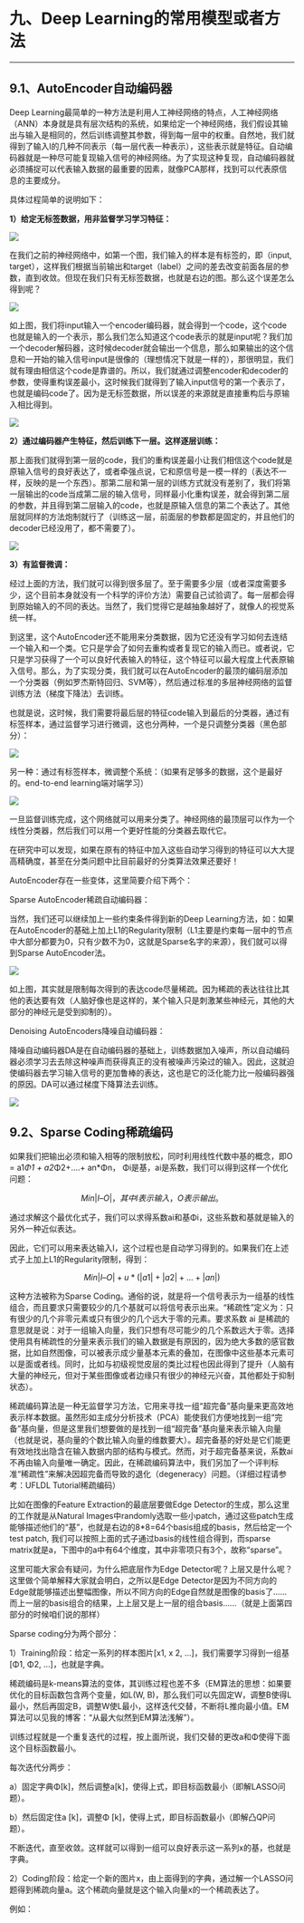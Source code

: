 # 九、Deep Learning的常用模型或者方法

---

## 9.1、AutoEncoder自动编码器

Deep Learning最简单的一种方法是利用人工神经网络的特点，人工神经网络（ANN）本身就是具有层次结构的系统，如果给定一个神经网络，我们假设其输出与输入是相同的，然后训练调整其参数，得到每一层中的权重。自然地，我们就得到了输入I的几种不同表示（每一层代表一种表示），这些表示就是特征。自动编码器就是一种尽可能复现输入信号的神经网络。为了实现这种复现，自动编码器就必须捕捉可以代表输入数据的最重要的因素，就像PCA那样，找到可以代表原信息的主要成分。

具体过程简单的说明如下：

**1）给定无标签数据，用非监督学习学习特征：**

 ![](/images/1365439723_4504.jpg)

在我们之前的神经网络中，如第一个图，我们输入的样本是有标签的，即（input, target），这样我们根据当前输出和target（label）之间的差去改变前面各层的参数，直到收敛。但现在我们只有无标签数据，也就是右边的图。那么这个误差怎么得到呢？

![](/images/1365439745_1862.jpg)

如上图，我们将input输入一个encoder编码器，就会得到一个code，这个code也就是输入的一个表示，那么我们怎么知道这个code表示的就是input呢？我们加一个decoder解码器，这时候decoder就会输出一个信息，那么如果输出的这个信息和一开始的输入信号input是很像的（理想情况下就是一样的），那很明显，我们就有理由相信这个code是靠谱的。所以，我们就通过调整encoder和decoder的参数，使得重构误差最小，这时候我们就得到了输入input信号的第一个表示了，也就是编码code了。因为是无标签数据，所以误差的来源就是直接重构后与原输入相比得到。

![](/images/1365439780_9725.jpg)

**2）通过编码器产生特征，然后训练下一层。这样逐层训练：**

那上面我们就得到第一层的code，我们的重构误差最小让我们相信这个code就是原输入信号的良好表达了，或者牵强点说，它和原信号是一模一样的（表达不一样，反映的是一个东西）。那第二层和第一层的训练方式就没有差别了，我们将第一层输出的code当成第二层的输入信号，同样最小化重构误差，就会得到第二层的参数，并且得到第二层输入的code，也就是原输入信息的第二个表达了。其他层就同样的方法炮制就行了（训练这一层，前面层的参数都是固定的，并且他们的decoder已经没用了，都不需要了）。

![](/images/1365439805_4681.jpg)

**3）有监督微调：**

经过上面的方法，我们就可以得到很多层了。至于需要多少层（或者深度需要多少，这个目前本身就没有一个科学的评价方法）需要自己试验调了。每一层都会得到原始输入的不同的表达。当然了，我们觉得它是越抽象越好了，就像人的视觉系统一样。

到这里，这个AutoEncoder还不能用来分类数据，因为它还没有学习如何去连结一个输入和一个类。它只是学会了如何去重构或者复现它的输入而已。或者说，它只是学习获得了一个可以良好代表输入的特征，这个特征可以最大程度上代表原输入信号。那么，为了实现分类，我们就可以在AutoEncoder的最顶的编码层添加一个分类器（例如罗杰斯特回归、SVM等），然后通过标准的多层神经网络的监督训练方法（梯度下降法）去训练。

也就是说，这时候，我们需要将最后层的特征code输入到最后的分类器，通过有标签样本，通过监督学习进行微调，这也分两种，一个是只调整分类器（黑色部分）：

![](/images/1365439828_1081.jpg)

另一种：通过有标签样本，微调整个系统：（如果有足够多的数据，这个是最好的。end-to-end learning端对端学习）

![](/images/1365439852_7450.jpg)



一旦监督训练完成，这个网络就可以用来分类了。神经网络的最顶层可以作为一个线性分类器，然后我们可以用一个更好性能的分类器去取代它。

在研究中可以发现，如果在原有的特征中加入这些自动学习得到的特征可以大大提高精确度，甚至在分类问题中比目前最好的分类算法效果还要好！

AutoEncoder存在一些变体，这里简要介绍下两个：

Sparse AutoEncoder稀疏自动编码器：

当然，我们还可以继续加上一些约束条件得到新的Deep Learning方法，如：如果在AutoEncoder的基础上加上L1的Regularity限制（L1主要是约束每一层中的节点中大部分都要为0，只有少数不为0，这就是Sparse名字的来源），我们就可以得到Sparse AutoEncoder法。

![](/images/1365439878_3585.jpg)

如上图，其实就是限制每次得到的表达code尽量稀疏。因为稀疏的表达往往比其他的表达要有效（人脑好像也是这样的，某个输入只是刺激某些神经元，其他的大部分的神经元是受到抑制的）。

Denoising AutoEncoders降噪自动编码器：

降噪自动编码器DA是在自动编码器的基础上，训练数据加入噪声，所以自动编码器必须学习去去除这种噪声而获得真正的没有被噪声污染过的输入。因此，这就迫使编码器去学习输入信号的更加鲁棒的表达，这也是它的泛化能力比一般编码器强的原因。DA可以通过梯度下降算法去训练。


![](/images/1365439902_7892.jpg)


## 9.2、Sparse Coding稀疏编码

如果我们把输出必须和输入相等的限制放松，同时利用线性代数中基的概念，即O = a1*Φ1 + a2*Φ2+….+ an*Φn， Φi是基，ai是系数，我们可以得到这样一个优化问题：



$$
Min |I – O|，其中I表示输入，O表示输出。
$$



通过求解这个最优化式子，我们可以求得系数ai和基Φi，这些系数和基就是输入的另外一种近似表达。



因此，它们可以用来表达输入I，这个过程也是自动学习得到的。如果我们在上述式子上加上L1的Regularity限制，得到：



$$
Min |I – O| + u*(|a1| + |a2| + … + |an |)
$$



这种方法被称为Sparse Coding。通俗的说，就是将一个信号表示为一组基的线性组合，而且要求只需要较少的几个基就可以将信号表示出来。“稀疏性”定义为：只有很少的几个非零元素或只有很少的几个远大于零的元素。要求系数 ai 是稀疏的意思就是说：对于一组输入向量，我们只想有尽可能少的几个系数远大于零。选择使用具有稀疏性的分量来表示我们的输入数据是有原因的，因为绝大多数的感官数据，比如自然图像，可以被表示成少量基本元素的叠加，在图像中这些基本元素可以是面或者线。同时，比如与初级视觉皮层的类比过程也因此得到了提升（人脑有大量的神经元，但对于某些图像或者边缘只有很少的神经元兴奋，其他都处于抑制状态）。

稀疏编码算法是一种无监督学习方法，它用来寻找一组“超完备”基向量来更高效地表示样本数据。虽然形如主成分分析技术（PCA）能使我们方便地找到一组“完备”基向量，但是这里我们想要做的是找到一组“超完备”基向量来表示输入向量（也就是说，基向量的个数比输入向量的维数要大）。超完备基的好处是它们能更有效地找出隐含在输入数据内部的结构与模式。然而，对于超完备基来说，系数ai不再由输入向量唯一确定。因此，在稀疏编码算法中，我们另加了一个评判标准“稀疏性”来解决因超完备而导致的退化（degeneracy）问题。（详细过程请参考：UFLDL Tutorial稀疏编码）



比如在图像的Feature Extraction的最底层要做Edge Detector的生成，那么这里的工作就是从Natural Images中randomly选取一些小patch，通过这些patch生成能够描述他们的“基”，也就是右边的8*8=64个basis组成的basis，然后给定一个test patch, 我们可以按照上面的式子通过basis的线性组合得到，而sparse matrix就是a，下图中的a中有64个维度，其中非零项只有3个，故称“sparse”。

这里可能大家会有疑问，为什么把底层作为Edge Detector呢？上层又是什么呢？这里做个简单解释大家就会明白，之所以是Edge Detector是因为不同方向的Edge就能够描述出整幅图像，所以不同方向的Edge自然就是图像的basis了……而上一层的basis组合的结果，上上层又是上一层的组合basis……（就是上面第四部分的时候咱们说的那样）

Sparse coding分为两个部分：

1）Training阶段：给定一系列的样本图片[x1, x 2, …]，我们需要学习得到一组基[Φ1, Φ2, …]，也就是字典。

稀疏编码是k-means算法的变体，其训练过程也差不多（EM算法的思想：如果要优化的目标函数包含两个变量，如L(W, B)，那么我们可以先固定W，调整B使得L最小，然后再固定B，调整W使L最小，这样迭代交替，不断将L推向最小值。EM算法可以见我的博客：“从最大似然到EM算法浅解”）。

训练过程就是一个重复迭代的过程，按上面所说，我们交替的更改a和Φ使得下面这个目标函数最小。



每次迭代分两步：

a）固定字典Φ[k]，然后调整a[k]，使得上式，即目标函数最小（即解LASSO问题）。

b）然后固定住a [k]，调整Φ [k]，使得上式，即目标函数最小（即解凸QP问题）。

不断迭代，直至收敛。这样就可以得到一组可以良好表示这一系列x的基，也就是字典。

2）Coding阶段：给定一个新的图片x，由上面得到的字典，通过解一个LASSO问题得到稀疏向量a。这个稀疏向量就是这个输入向量x的一个稀疏表达了。



例如：


 